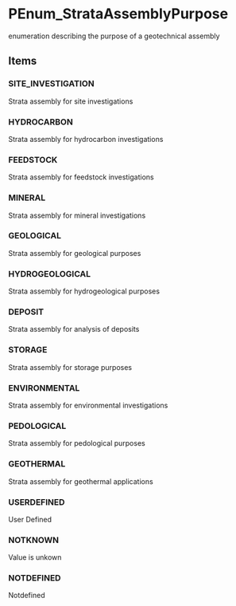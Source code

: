 # PEnum_StrataAssemblyPurpose

enumeration describing the purpose of a geotechnical assembly

## Items

### SITE_INVESTIGATION
Strata assembly for site investigations

### HYDROCARBON
Strata assembly for hydrocarbon investigations

### FEEDSTOCK
Strata assembly for feedstock investigations

### MINERAL
Strata assembly for mineral investigations

### GEOLOGICAL
Strata assembly for geological purposes

### HYDROGEOLOGICAL
Strata assembly for hydrogeological purposes

### DEPOSIT
Strata assembly for analysis of deposits

### STORAGE
Strata assembly for storage purposes

### ENVIRONMENTAL
Strata assembly for environmental investigations

### PEDOLOGICAL
Strata assembly for pedological purposes

### GEOTHERMAL
Strata assembly for geothermal applications

### USERDEFINED
User Defined

### NOTKNOWN
Value is unkown

### NOTDEFINED
Notdefined
